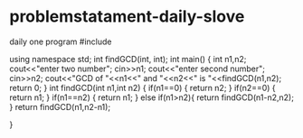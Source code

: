 # problemstatament-daily-slove
daily one program
#include <iostream>

using namespace std;
int findGCD(int, int);
int main()
{
    int n1,n2;
    cout<<"enter two number";
    cin>>n1;
    cout<<"enter second number";
    cin>>n2;
    cout<<"GCD of "<<n1<<" and "<<n2<<" is "<<findGCD(n1,n2);
        return 0;
 }
  int findGCD(int n1,int n2)
{
            if(n1==0)
         {
           return n2;
         }
      if(n2==0)
      {
        return n1;
      }
      if(n1==n2)
      {
        return n1;
      }
    else if(n1>n2){
        return findGCD(n1-n2,n2);
    }
    return findGCD(n1,n2-n1);

}
